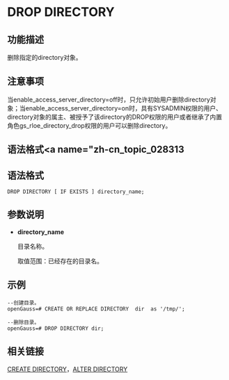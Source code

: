 # DROP DIRECTORY<a name="ZH-CN_TOPIC_0289900633"></a>

## 功能描述<a name="zh-cn_topic_0283137028_zh-cn_topic_0237122136_zh-cn_topic_0059779050_s7810bb02b5b247fd92d22d7e328c870f"></a>

删除指定的directory对象。

## 注意事项<a name="zh-cn_topic_0283137028_zh-cn_topic_0237122136_zh-cn_topic_0059779050_sd775e695334845048410c46ecc8adaea"></a>

当enable_access_server_directory=off时，只允许初始用户删除directory对象；当enable_access_server_directory=on时，具有SYSADMIN权限的用户、directory对象的属主、被授予了该directory的DROP权限的用户或者继承了内置角色gs_rloe_directory_drop权限的用户可以删除directory。

## 语法格式<a name="zh-cn_topic_028313

## 语法格式<a name="zh-cn_topic_0283137028_zh-cn_topic_0237122136_zh-cn_topic_0059779050_s6d36dd755c5a47d086e5b767a88f208b"></a>

```
DROP DIRECTORY [ IF EXISTS ] directory_name;
```

## 参数说明<a name="zh-cn_topic_0283137028_zh-cn_topic_0237122136_section1185722174518"></a>

-   **directory\_name**

    目录名称。

    取值范围：已经存在的目录名。


## 示例<a name="zh-cn_topic_0283137028_zh-cn_topic_0237122136_section54683394512"></a>

```
--创建目录。
openGauss=# CREATE OR REPLACE DIRECTORY  dir  as '/tmp/';

--删除目录。
openGauss=# DROP DIRECTORY dir;
```

## 相关链接<a name="zh-cn_topic_0283137028_zh-cn_topic_0237122136_section14134121715454"></a>

[CREATE DIRECTORY](CREATE-DIRECTORY.md)，[ALTER DIRECTORY](ALTER-DIRECTORY.md)

